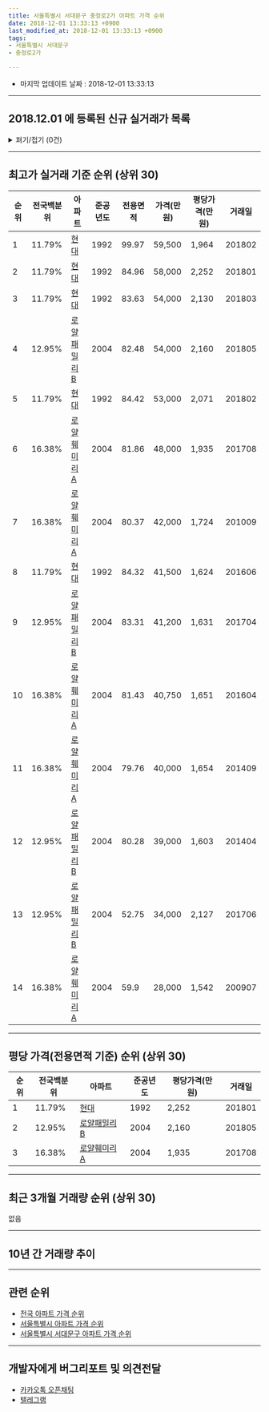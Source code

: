 ```yaml
---
title: 서울특별시 서대문구 충정로2가 아파트 가격 순위
date: 2018-12-01 13:33:13 +0900
last_modified_at: 2018-12-01 13:33:13 +0900
tags:
- 서울특별시 서대문구
- 충정로2가

---
```


* 마지막 업데이트 날짜 : 2018-12-01 13:33:13

---

## 2018.12.01 에 등록된 신규 실거래가 목록

<details>
<summary>펴기/접기 (0건)</summary>
<div markdown="1">

|아파트|전국백분위|준공년도|전용면적|가격(만원)|평당가격(만원)|거래일|
|---|---|---|---|---|---|---|
|없음|||||||


</div>
</details>

---

## 최고가 실거래 기준 순위 (상위 30)


|순위|전국백분위|아파트|준공년도|전용면적|가격(만원)|평당가격(만원)|거래일|
|---|---|---|---|---|---|---|---|
|1|11.79%|[현대](https://search.naver.com/search.naver?query=%EC%84%9C%EC%9A%B8%ED%8A%B9%EB%B3%84%EC%8B%9C+%EC%84%9C%EB%8C%80%EB%AC%B8%EA%B5%AC+%EC%B6%A9%EC%A0%95%EB%A1%9C2%EA%B0%80+%ED%98%84%EB%8C%80)|1992|99.97|59,500|1,964|201802|
|2|11.79%|[현대](https://search.naver.com/search.naver?query=%EC%84%9C%EC%9A%B8%ED%8A%B9%EB%B3%84%EC%8B%9C+%EC%84%9C%EB%8C%80%EB%AC%B8%EA%B5%AC+%EC%B6%A9%EC%A0%95%EB%A1%9C2%EA%B0%80+%ED%98%84%EB%8C%80)|1992|84.96|58,000|2,252|201801|
|3|11.79%|[현대](https://search.naver.com/search.naver?query=%EC%84%9C%EC%9A%B8%ED%8A%B9%EB%B3%84%EC%8B%9C+%EC%84%9C%EB%8C%80%EB%AC%B8%EA%B5%AC+%EC%B6%A9%EC%A0%95%EB%A1%9C2%EA%B0%80+%ED%98%84%EB%8C%80)|1992|83.63|54,000|2,130|201803|
|4|12.95%|[로얄패밀리B](https://search.naver.com/search.naver?query=%EC%84%9C%EC%9A%B8%ED%8A%B9%EB%B3%84%EC%8B%9C+%EC%84%9C%EB%8C%80%EB%AC%B8%EA%B5%AC+%EC%B6%A9%EC%A0%95%EB%A1%9C2%EA%B0%80+%EB%A1%9C%EC%96%84%ED%8C%A8%EB%B0%80%EB%A6%ACB)|2004|82.48|54,000|2,160|201805|
|5|11.79%|[현대](https://search.naver.com/search.naver?query=%EC%84%9C%EC%9A%B8%ED%8A%B9%EB%B3%84%EC%8B%9C+%EC%84%9C%EB%8C%80%EB%AC%B8%EA%B5%AC+%EC%B6%A9%EC%A0%95%EB%A1%9C2%EA%B0%80+%ED%98%84%EB%8C%80)|1992|84.42|53,000|2,071|201802|
|6|16.38%|[로얄훼미리A](https://search.naver.com/search.naver?query=%EC%84%9C%EC%9A%B8%ED%8A%B9%EB%B3%84%EC%8B%9C+%EC%84%9C%EB%8C%80%EB%AC%B8%EA%B5%AC+%EC%B6%A9%EC%A0%95%EB%A1%9C2%EA%B0%80+%EB%A1%9C%EC%96%84%ED%9B%BC%EB%AF%B8%EB%A6%ACA)|2004|81.86|48,000|1,935|201708|
|7|16.38%|[로얄훼미리A](https://search.naver.com/search.naver?query=%EC%84%9C%EC%9A%B8%ED%8A%B9%EB%B3%84%EC%8B%9C+%EC%84%9C%EB%8C%80%EB%AC%B8%EA%B5%AC+%EC%B6%A9%EC%A0%95%EB%A1%9C2%EA%B0%80+%EB%A1%9C%EC%96%84%ED%9B%BC%EB%AF%B8%EB%A6%ACA)|2004|80.37|42,000|1,724|201009|
|8|11.79%|[현대](https://search.naver.com/search.naver?query=%EC%84%9C%EC%9A%B8%ED%8A%B9%EB%B3%84%EC%8B%9C+%EC%84%9C%EB%8C%80%EB%AC%B8%EA%B5%AC+%EC%B6%A9%EC%A0%95%EB%A1%9C2%EA%B0%80+%ED%98%84%EB%8C%80)|1992|84.32|41,500|1,624|201606|
|9|12.95%|[로얄패밀리B](https://search.naver.com/search.naver?query=%EC%84%9C%EC%9A%B8%ED%8A%B9%EB%B3%84%EC%8B%9C+%EC%84%9C%EB%8C%80%EB%AC%B8%EA%B5%AC+%EC%B6%A9%EC%A0%95%EB%A1%9C2%EA%B0%80+%EB%A1%9C%EC%96%84%ED%8C%A8%EB%B0%80%EB%A6%ACB)|2004|83.31|41,200|1,631|201704|
|10|16.38%|[로얄훼미리A](https://search.naver.com/search.naver?query=%EC%84%9C%EC%9A%B8%ED%8A%B9%EB%B3%84%EC%8B%9C+%EC%84%9C%EB%8C%80%EB%AC%B8%EA%B5%AC+%EC%B6%A9%EC%A0%95%EB%A1%9C2%EA%B0%80+%EB%A1%9C%EC%96%84%ED%9B%BC%EB%AF%B8%EB%A6%ACA)|2004|81.43|40,750|1,651|201604|
|11|16.38%|[로얄훼미리A](https://search.naver.com/search.naver?query=%EC%84%9C%EC%9A%B8%ED%8A%B9%EB%B3%84%EC%8B%9C+%EC%84%9C%EB%8C%80%EB%AC%B8%EA%B5%AC+%EC%B6%A9%EC%A0%95%EB%A1%9C2%EA%B0%80+%EB%A1%9C%EC%96%84%ED%9B%BC%EB%AF%B8%EB%A6%ACA)|2004|79.76|40,000|1,654|201409|
|12|12.95%|[로얄패밀리B](https://search.naver.com/search.naver?query=%EC%84%9C%EC%9A%B8%ED%8A%B9%EB%B3%84%EC%8B%9C+%EC%84%9C%EB%8C%80%EB%AC%B8%EA%B5%AC+%EC%B6%A9%EC%A0%95%EB%A1%9C2%EA%B0%80+%EB%A1%9C%EC%96%84%ED%8C%A8%EB%B0%80%EB%A6%ACB)|2004|80.28|39,000|1,603|201404|
|13|12.95%|[로얄패밀리B](https://search.naver.com/search.naver?query=%EC%84%9C%EC%9A%B8%ED%8A%B9%EB%B3%84%EC%8B%9C+%EC%84%9C%EB%8C%80%EB%AC%B8%EA%B5%AC+%EC%B6%A9%EC%A0%95%EB%A1%9C2%EA%B0%80+%EB%A1%9C%EC%96%84%ED%8C%A8%EB%B0%80%EB%A6%ACB)|2004|52.75|34,000|2,127|201706|
|14|16.38%|[로얄훼미리A](https://search.naver.com/search.naver?query=%EC%84%9C%EC%9A%B8%ED%8A%B9%EB%B3%84%EC%8B%9C+%EC%84%9C%EB%8C%80%EB%AC%B8%EA%B5%AC+%EC%B6%A9%EC%A0%95%EB%A1%9C2%EA%B0%80+%EB%A1%9C%EC%96%84%ED%9B%BC%EB%AF%B8%EB%A6%ACA)|2004|59.9|28,000|1,542|200907|


---

## 평당 가격(전용면적 기준) 순위 (상위 30)


|순위|전국백분위|아파트|준공년도|평당가격(만원)|거래일|
|---|---|---|---|---|---|
|1|11.79%|[현대](https://search.naver.com/search.naver?query=%EC%84%9C%EC%9A%B8%ED%8A%B9%EB%B3%84%EC%8B%9C+%EC%84%9C%EB%8C%80%EB%AC%B8%EA%B5%AC+%EC%B6%A9%EC%A0%95%EB%A1%9C2%EA%B0%80+%ED%98%84%EB%8C%80)|1992|2,252|201801|
|2|12.95%|[로얄패밀리B](https://search.naver.com/search.naver?query=%EC%84%9C%EC%9A%B8%ED%8A%B9%EB%B3%84%EC%8B%9C+%EC%84%9C%EB%8C%80%EB%AC%B8%EA%B5%AC+%EC%B6%A9%EC%A0%95%EB%A1%9C2%EA%B0%80+%EB%A1%9C%EC%96%84%ED%8C%A8%EB%B0%80%EB%A6%ACB)|2004|2,160|201805|
|3|16.38%|[로얄훼미리A](https://search.naver.com/search.naver?query=%EC%84%9C%EC%9A%B8%ED%8A%B9%EB%B3%84%EC%8B%9C+%EC%84%9C%EB%8C%80%EB%AC%B8%EA%B5%AC+%EC%B6%A9%EC%A0%95%EB%A1%9C2%EA%B0%80+%EB%A1%9C%EC%96%84%ED%9B%BC%EB%AF%B8%EB%A6%ACA)|2004|1,935|201708|


---

## 최근 3개월 거래량 순위 (상위 30)

없음

---

## 10년 간 거래량 추이


<div style="width:100%;">
    <canvas id="deal_progress" height="250"></canvas>
</div>

<script>
new Chart(document.getElementById("deal_progress"), {
    type: 'line',
    data: {
        labels: ['200812','200901','200902','200903','200904','200905','200906','200907','200908','200909','200910','200911','200912','201001','201002','201003','201004','201005','201006','201007','201008','201009','201010','201011','201012','201101','201102','201103','201104','201105','201106','201107','201108','201109','201110','201111','201112','201201','201202','201203','201204','201205','201206','201207','201208','201209','201210','201211','201212','201301','201302','201303','201304','201305','201306','201307','201308','201309','201310','201311','201312','201401','201402','201403','201404','201405','201406','201407','201408','201409','201410','201411','201412','201501','201502','201503','201504','201505','201506','201507','201508','201509','201510','201511','201512','201601','201602','201603','201604','201605','201606','201607','201608','201609','201610','201611','201612','201701','201702','201703','201704','201705','201706','201707','201708','201709','201710','201711','201712','201801','201802','201803','201804','201805','201806','201807','201808','201809','201810','201811','201812'],
        datasets: [{
            label: '실거래 수',
            pointRadius: 1,
            data: [0, 1, 0, 0, 2, 1, 0, 1, 0, 2, 0, 1, 0, 0, 1, 0, 1, 1, 0, 0, 0, 2, 2, 0, 0, 0, 0, 0, 3, 0, 0, 0, 0, 1, 1, 1, 0, 0, 0, 0, 0, 0, 0, 1, 0, 0, 0, 0, 0, 0, 0, 0, 0, 0, 0, 0, 0, 0, 0, 1, 0, 0, 0, 0, 1, 0, 0, 0, 0, 1, 0, 0, 1, 2, 0, 2, 0, 1, 1, 0, 0, 1, 0, 0, 0, 1, 0, 1, 1, 1, 3, 1, 2, 1, 3, 0, 0, 1, 0, 0, 1, 2, 2, 0, 1, 0, 0, 1, 0, 1, 2, 1, 0, 1, 0, 0, 0, 0, 0, 0, 0],
            borderColor: "rgba(255, 201, 14, 1)",
            backgroundColor: "rgba(255, 201, 14, 0.5)",
            fill: true,
        }]
    },
    options: {
        responsive: true,
        title: {
            display: true,
            text: '10년간 거래량 추이'
        },
        tooltips: {
            mode: 'index',
            intersect: false,
        },
        hover: {
            mode: 'nearest',
            intersect: true
        },
        scales: {
            xAxes: [{
                display: true,
                scaleLabel: {
                    display: true,
                    labelString: '년/월'
                }
            }],
            yAxes: [{
                display: true,
                ticks: {
                    suggestedMin: 0,
                },
                scaleLabel: {
                    display: true,
                    labelString: '실거래 수'
                }
            }]
        }
    }
});

</script>


---

## 관련 순위

- [전국 아파트 가격 순위](https://inasie.github.io/apt-ranking/전국)
- [서울특별시 아파트 가격 순위](https://inasie.github.io/apt-ranking/서울특별시)
- [서울특별시 서대문구 아파트 가격 순위](https://inasie.github.io/apt-ranking/서울특별시-서대문구)


---

## 개발자에게 버그리포트 및 의견전달

- [카카오톡 오픈채팅](https://open.kakao.com/o/gLJUAP4)
- [텔레그램](https://t.me/inasie)

